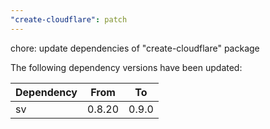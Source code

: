 ```yaml
---
"create-cloudflare": patch
---
```


chore: update dependencies of "create-cloudflare" package

The following dependency versions have been updated:

| Dependency | From   | To    |
| ---------- | ------ | ----- |
| sv         | 0.8.20 | 0.9.0 |
